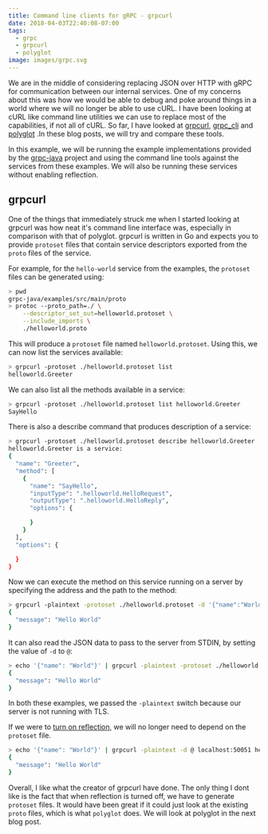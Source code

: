 ```yaml
---
title: Command line clients for gRPC - grpcurl
date: 2018-04-03T22:40:08-07:00
tags:
  - grpc
  - grpcurl
  - polyglot
image: images/grpc.svg
---
```

We are in the middle of considering replacing JSON over HTTP with gRPC for communication between our internal services. One of my concerns about this was how we would be able to debug and poke around things in a world where we will no longer be able to use cURL. I have been looking at cURL like command line utilities we can use to replace most of the capabilities, if not all of cURL. So far, I have looked at [grpcurl](https://github.com/fullstorydev/grpcurl), [grpc_cli](https://github.com/grpc/grpc/blob/master/doc/command_line_tool.md) and [polyglot](https://github.com/grpc-ecosystem/polyglot) .In these blog posts, we will try and compare these tools.
<!--more-->

In this example, we will be running the example implementations provided by the [grpc-java](https://github.com/grpc/grpc-java/tree/master/examples) project and using the command line tools against the services from these examples. We will also be running these services without enabling reflection.

## grpcurl
One of the things that immediately struck me when I started looking at grpcurl was how neat it's command line interface was, especially in comparison with that of polyglot. grpcurl is written in Go and expects you to provide `protoset` files that contain service descriptors exported from the `proto` files of the service.

For example, for the `hello-world` service from the examples, the `protoset` files can be generated using:

```bash
> pwd
grpc-java/examples/src/main/proto
> protoc --proto_path=./ \
    --descriptor_set_out=helloworld.protoset \
    --include_imports \
    ./helloworld.proto
```

This will produce a `protoset` file named `helloworld.protoset`. Using this, we can now list the services available:

```bash
> grpcurl -protoset ./helloworld.protoset list
helloworld.Greeter
```

We can also list all the methods available in a service:

```bash
> grpcurl -protoset ./helloworld.protoset list helloworld.Greeter
SayHello
```

There is also a describe command that produces description of a service:

```bash
> grpcurl -protoset ./helloworld.protoset describe helloworld.Greeter
helloworld.Greeter is a service:
{
  "name": "Greeter",
  "method": [
    {
      "name": "SayHello",
      "inputType": ".helloworld.HelloRequest",
      "outputType": ".helloworld.HelloReply",
      "options": {

      }
    }
  ],
  "options": {

  }
}
```

Now we can execute the method on this service running on a server by specifying the address and the path to the method:

```bash
> grpcurl -plaintext -protoset ./helloworld.protoset -d '{"name":"World"}' localhost:50051 helloworld.Greeter/SayHello
{
  "message": "Hello World"
}
```

It can also read the JSON data to pass to the server from STDIN, by setting the value of `-d` to `@`:

```bash
> echo '{"name": "World"}' | grpcurl -plaintext -protoset ./helloworld.protoset -d @ localhost:50051 helloworld.Greeter/SayHello
{
  "message": "Hello World"
}
```

In both these examples, we passed the `-plaintext` switch because our server is not running with TLS. 

If we were to [turn on reflection](https://github.com/grpc/grpc-java/blob/master/documentation/server-reflection-tutorial.md), we will no longer need to depend on the `protoset` file. 

```bash
> echo '{"name": "World"}' | grpcurl -plaintext -d @ localhost:50051 helloworld.Greeter/SayHello
{
  "message": "Hello World"
}
```

Overall, I like what the creator of grpcurl have done. The only thing I dont like is the fact that when reflection is turned off, we have to generate `protoset` files. It would have been great if it could just look at the existing `proto` files, which is what `polyglot` does. We will look at polyglot in the next blog post.
